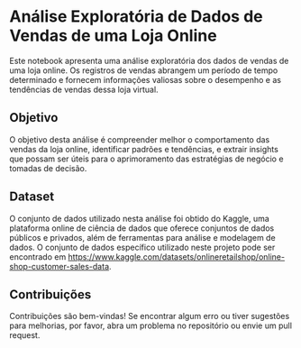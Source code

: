 # Análise Exploratória de Dados de Vendas de uma Loja Online

Este notebook apresenta uma análise exploratória dos dados de vendas de uma loja online. Os registros de vendas abrangem um período de tempo determinado e fornecem informações valiosas sobre o desempenho e as tendências de vendas dessa loja virtual.

## Objetivo

O objetivo desta análise é compreender melhor o comportamento das vendas da loja online, identificar padrões e tendências, e extrair insights que possam ser úteis para o aprimoramento das estratégias de negócio e tomadas de decisão.

## Dataset

O conjunto de dados utilizado nesta análise foi obtido do Kaggle, uma plataforma online de ciência de dados que oferece conjuntos de dados públicos e privados, além de ferramentas para análise e modelagem de dados. O conjunto de dados específico utilizado neste projeto pode ser encontrado em https://www.kaggle.com/datasets/onlineretailshop/online-shop-customer-sales-data.

## Contribuições

Contribuições são bem-vindas! Se encontrar algum erro ou tiver sugestões para melhorias, por favor, abra um problema no repositório ou envie um pull request.
